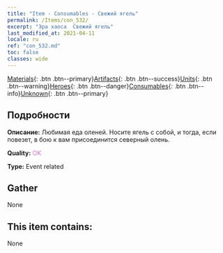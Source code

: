```yaml
---
title: "Item - Consumables - Свежий ягель"
permalink: /Items/con_532/
excerpt: "Эра хаоса  Свежий ягель"
last_modified_at: 2021-04-11
locale: ru
ref: "con_532.md"
toc: false
classes: wide
---
```

 [Materials](/ru/Items/){: .btn .btn--primary}[Artifacts](/ru/Items/Artifacts/){: .btn .btn--success}[Units](/ru/Items/Units/){: .btn .btn--warning}[Heroes](/ru/Items/Heroes/){: .btn .btn--danger}[Consumables](/ru/Items/Consumables/){: .btn .btn--info}[Unknown](/ru/Items/Unknown/){: .btn .btn--primary}

## Подробности
 **Описание:** Любимая еда оленей. Носите ягель с собой, и тогда, если повезет, в бою к вам присоединится северный олень.

 **Quality:** <span style="color: #DA70D6">OK</span>

 **Type:** Event related

## Gather

  None

## This item contains:

  None

